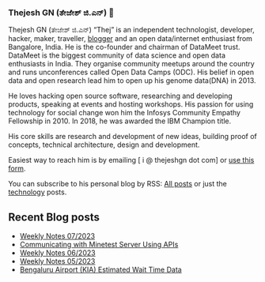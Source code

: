 ### Thejesh GN (ತೇಜೇಶ್ ಜಿ.ಎನ್) 👋

Thejesh GN (ತೇಜೇಶ್ ಜಿ.ಎನ್) “Thej” is an independent technologist, developer, hacker, maker, traveller, [blogger](https://thejeshgn.com/) and an open data/internet enthusiast from Bangalore, India. He is the co-founder and chairman of DataMeet trust. DataMeet is the biggest community of data science and open data enthusiasts in India. They organise community meetups around the country and runs unconferences called Open Data Camps (ODC). His belief in open data and open research lead him to open up his genome data(DNA) in 2013.

He loves hacking open source software, researching and developing products, speaking at events and hosting workshops. His passion for using technology for social change won him the Infosys Community Empathy Fellowship in 2010. In 2018, he was awarded the IBM Champion title.

His core skills are research and development of new ideas, building proof of concepts, technical architecture, design and development.

Easiest way to reach him is by emailing [ i @ thejeshgn dot com] or [use this form](https://thejeshgn.com/contact/).

You can subscribe to his personal blog by RSS: [All posts](https://feeds.thejeshgn.com/thejeshgn) or just the [technology](https://feeds.thejeshgn.com/technology) posts.

## Recent Blog posts
<!-- BLOG-POST-LIST:START -->
- [Weekly Notes 07/2023](https://thejeshgn.com/2023/02/17/weekly-notes-07-2023/)
- [Communicating with Minetest Server Using APIs](https://thejeshgn.com/2023/02/14/communicating-with-minetest-server-using-apis/)
- [Weekly Notes 06/2023](https://thejeshgn.com/2023/02/10/weekly-notes-06-2023/)
- [Weekly Notes 05/2023](https://thejeshgn.com/2023/02/03/weekly-notes-05-2023/)
- [Bengaluru Airport &lpar;KIA&rpar; Estimated Wait Time Data](https://thejeshgn.com/2023/01/28/bengaluru-airport-kia-estimated-wait-time-data/)
<!-- BLOG-POST-LIST:END -->
